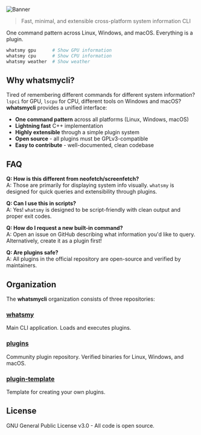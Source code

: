 ![Banner](https://raw.githubusercontent.com/whatsmycli/whatsmycli/main/.github/profile/banner.png)

> Fast, minimal, and extensible cross-platform system information CLI

One command pattern across Linux, Windows, and macOS. Everything is a plugin.

```bash
whatsmy gpu      # Show GPU information
whatsmy cpu      # Show CPU information  
whatsmy weather  # Show weather
```

## Why whatsmycli?

Tired of remembering different commands for different system information? `lspci` for GPU, `lscpu` for CPU, different tools on Windows and macOS? **whatsmycli** provides a unified interface:

- **One command pattern** across all platforms (Linux, Windows, macOS)
- **Lightning fast** C++ implementation
- **Highly extensible** through a simple plugin system
- **Open source** - all plugins must be GPLv3-compatible
- **Easy to contribute** - well-documented, clean codebase

## FAQ
**Q: How is this different from neofetch/screenfetch?**  
A: Those are primarily for displaying system info visually. `whatsmy` is designed for quick queries and extensibility through plugins.

**Q: Can I use this in scripts?**  
A: Yes! `whatsmy` is designed to be script-friendly with clean output and proper exit codes.

**Q: How do I request a new built-in command?**  
A: Open an issue on GitHub describing what information you'd like to query. Alternatively, create it as a plugin first!

**Q: Are plugins safe?**  
A: All plugins in the official repository are open-source and verified by maintainers.

## Organization

The **whatsmycli** organization consists of three repositories:

### [whatsmy](https://github.com/whatsmycli/whatsmy)
Main CLI application. Loads and executes plugins.

### [plugins](https://github.com/whatsmycli/plugins)
Community plugin repository. Verified binaries for Linux, Windows, and macOS.

### [plugin-template](https://github.com/whatsmycli/plugin-template)
Template for creating your own plugins.

## License

GNU General Public License v3.0 - All code is open source.
